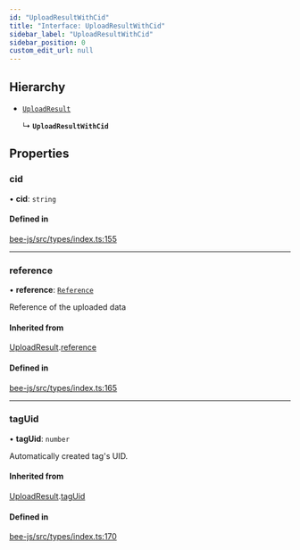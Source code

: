 ```yaml
---
id: "UploadResultWithCid"
title: "Interface: UploadResultWithCid"
sidebar_label: "UploadResultWithCid"
sidebar_position: 0
custom_edit_url: null
---
```


## Hierarchy

- [`UploadResult`](UploadResult.md)

  ↳ **`UploadResultWithCid`**

## Properties

### cid

• **cid**: `string`

#### Defined in

[bee-js/src/types/index.ts:155](https://github.com/ethersphere/bee-js/blob/2c8b9d1/src/types/index.ts#L155)

___

### reference

• **reference**: [`Reference`](../types/Reference.md)

Reference of the uploaded data

#### Inherited from

[UploadResult](UploadResult.md).[reference](UploadResult.md#reference)

#### Defined in

[bee-js/src/types/index.ts:165](https://github.com/ethersphere/bee-js/blob/2c8b9d1/src/types/index.ts#L165)

___

### tagUid

• **tagUid**: `number`

Automatically created tag's UID.

#### Inherited from

[UploadResult](UploadResult.md).[tagUid](UploadResult.md#taguid)

#### Defined in

[bee-js/src/types/index.ts:170](https://github.com/ethersphere/bee-js/blob/2c8b9d1/src/types/index.ts#L170)

